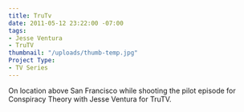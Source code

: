 ```yaml
---
title: TruTv
date: 2011-05-12 23:22:00 -07:00
tags:
- Jesse Ventura
- TruTV
thumbnail: "/uploads/thumb-temp.jpg"
Project Type:
- TV Series
---
```


On location above San Francisco while shooting the pilot episode for Conspiracy Theory with Jesse Ventura for TruTV.
